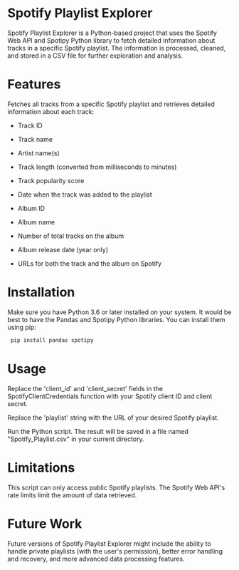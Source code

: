 # Spotify Playlist Explorer
Spotify Playlist Explorer is a Python-based project that uses the Spotify Web API and Spotipy Python library to fetch detailed information about tracks in a specific Spotify playlist. The information is processed, cleaned, and stored in a CSV file for further exploration and analysis.

# Features
Fetches all tracks from a specific Spotify playlist and retrieves detailed information about each track:

* Track ID

* Track name

* Artist name(s)

* Track length (converted from milliseconds to minutes)

* Track popularity score

* Date when the track was added to the playlist

* Album ID

* Album name

* Number of total tracks on the album

* Album release date (year only)

* URLs for both the track and the album on Spotify

# Installation
Make sure you have Python 3.6 or later installed on your system. It would be best to have the Pandas and Spotipy Python libraries. You can install them using pip:

```python
 pip install pandas spotipy
```

# Usage 

Replace the 'client_id' and 'client_secret' fields in the SpotifyClientCredentials function with your Spotify client ID and client secret.

Replace the 'playlist' string with the URL of your desired Spotify playlist.

Run the Python script. The result will be saved in a file named "Spotify_Playlist.csv" in your current directory.

# Limitations
This script can only access public Spotify playlists. The Spotify Web API's rate limits limit the amount of data retrieved.

# Future Work
Future versions of Spotify Playlist Explorer might include the ability to handle private playlists (with the user's permission), better error handling and recovery, and more advanced data processing features.
